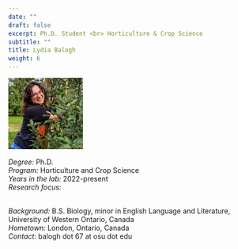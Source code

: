 ```yaml
---
date: ""
draft: false
excerpt: Ph.D. Student <br> Horticulture & Crop Science
subtitle: ""
title: Lydia Balogh
weight: 6
---
```


<p align="left"> 
<img src=featured.png width="30%" alt="photo of lydia balogh">
</p>

*Degree:* Ph.D. <br>
*Program:* Horticulture and Crop Science <br>
*Years in the lab:* 2022-present <br>
*Research focus:* 
<br> <br>

*Background:* B.S. Biology, minor in English Language and Literature, University of Western Ontario, Canada<br>
*Hometown:* London, Ontario, Canada<br>
*Contact*: balogh dot 67 at osu dot edu